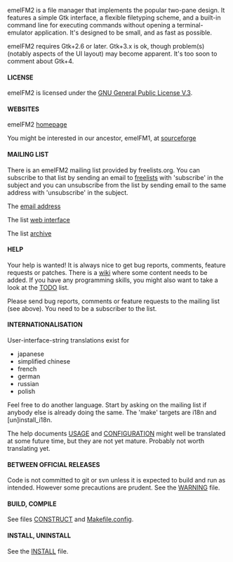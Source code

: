 emelFM2 is a file manager that implements the popular two-pane design. It features a simple Gtk interface, a flexible filetyping scheme, and a built-in command line for executing commands without opening a terminal-emulator application. It's designed to be small, and as fast as possible.

emelFM2 requires Gtk+2.6 or later. Gtk+3.x is ok, though problem(s) (notably aspects of the UI layout) may become apparent. It's too soon to comment about Gtk+4.
#### LICENSE
emelFM2 is licensed under the [GNU General Public License V.3](./docs/GPL).
#### WEBSITES
emelFM2 [homepage](http://www.emelfm2.net)

You might be interested in our ancestor, emelFM1, at [sourceforge](http://emelFM.sourceforge.net)
#### MAILING LIST
There is an emelFM2 mailing list provided by freelists.org. You can subscribe to that list by sending an email to [freelists](mailto:emelfm2-request@freelists.org) with 'subscribe' in the subject and you can unsubscribe from the list by sending email to the same address with 'unsubscribe' in the subject.

The [email address](mailto:emelfm2@freelists.org)

The list [web interface](http://www.freelists.org/cgi-bin/list.fcgi?list_id=emelfm2)

The list [archive](http://www.freelists.org/archives/emelfm2)
#### HELP
Your help is wanted! It is always nice to get bug reports, comments, feature requests or patches. There is a [wiki](http://emelfm2.net/wiki/UserGuide) where some content needs to be added. If you have any programming skills, you might also want to take a look at the [TODO](./docs/TODO) list.

Please send bug reports, comments or feature requests to the mailing list (see above). You need to be a subscriber to the list.
#### INTERNATIONALISATION
User-interface-string translations exist for
 * japanese
 * simplified chinese
 * french
 * german
 * russian
 * polish

Feel free to do another language. Start by asking on the mailing list if anybody else is already doing the same. The 'make' targets are i18n and [un]install_i18n.

The help documents [USAGE](./docs/USAGE) and [CONFIGURATION](./docs/CONFIGURATION) might well be translated at some future time, but they are not yet mature. Probably not worth translating yet.
#### BETWEEN OFFICIAL RELEASES
Code is not committed to git or svn unless it is expected to build and run as intended. However some precautions are prudent. See the [WARNING](./docs/WARNING) file.
#### BUILD, COMPILE
See files [CONSTRUCT](./docs/CONSTRUCT) and [Makefile.config](./Makefile.config).
#### INSTALL, UNINSTALL
See the [INSTALL](./docs/INSTALL) file.
